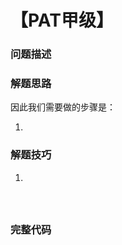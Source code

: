 # 【PAT甲级】

### 问题描述

### 解题思路

因此我们需要做的步骤是：

1. 

### 解题技巧

1. 

#### 



```cpp

```

#### 

```cpp

```

### 完整代码

```cpp

```
